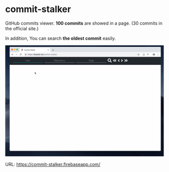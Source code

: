 # commit-stalker

GitHub commits viewer.
**100 commits** are showed in a page. (30 commits in the official site.)

In addition, You can search **the oldest commit** easily.

![demo](figs/demo.gif)


URL: https://commit-stalker.firebaseapp.com/
